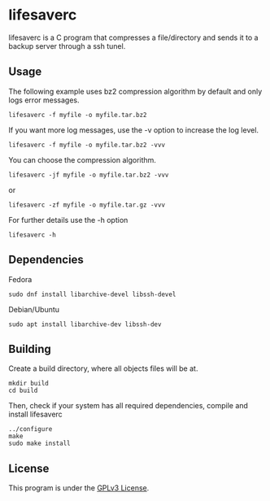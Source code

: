 # lifesaverc
lifesaverc is a C program that compresses a file/directory and sends it to a backup server through a ssh tunel.

## Usage
The following example uses bz2 compression algorithm by default and only logs error messages.

    lifesaverc -f myfile -o myfile.tar.bz2

If you want more log messages, use the -v option to increase the log level.

    lifesaverc -f myfile -o myfile.tar.bz2 -vvv

You can choose the compression algorithm.

    lifesaverc -jf myfile -o myfile.tar.bz2 -vvv

or

    lifesaverc -zf myfile -o myfile.tar.gz -vvv

For further details use the -h option

    lifesaverc -h

## Dependencies
Fedora

    sudo dnf install libarchive-devel libssh-devel

Debian/Ubuntu

    sudo apt install libarchive-dev libssh-dev

## Building
Create a build directory, where all objects files will be at.

    mkdir build
    cd build

Then, check if your system has all required dependencies, compile and install lifesaverc

    ../configure
    make
    sudo make install

## License
This program is under the [GPLv3 License](LICENSE).
